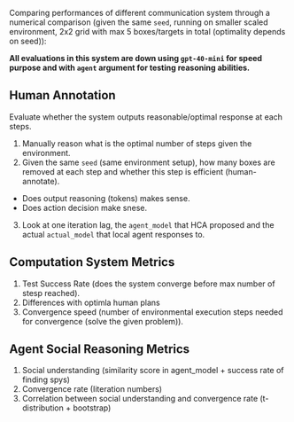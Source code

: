 Comparing performances of different communication system through a numerical comparison (given the same `seed`, running on smaller scaled environment, 2x2 grid with max 5 boxes/targets in total (optimality depends on seed)):

**All evaluations in this system are down using `gpt-40-mini` for speed purpose and with `agent` argument for testing reasoning abilities.**

## Human Annotation
Evaluate whether the system outputs reasonable/optimal response at each steps.

1. Manually reason what is the optimal number of steps given the environment.
2. Given the same `seed` (same environment setup), how many boxes are removed at each step and whether this step is efficient (human-annotate).
- Does output reasoning (tokens) makes sense.
- Does action decision make snese.
3. Look at one iteration lag, the `agent_model` that HCA proposed and the actual `actual_model` that local agent responses to.

## Computation System Metrics

1. Test Success Rate (does the system converge before max number of stesp reached).
2. Differences with optimla human plans
3. Convergence speed (number of environmental execution steps needed for convergence (solve the given problem)).

## Agent Social Reasoning Metrics
1. Social understanding (similarity score in agent_model + success rate of finding spys)
2. Convergence rate (Iiteration numbers)
3. Correlation between social understanding and convergence rate (t-distribution + bootstrap)
